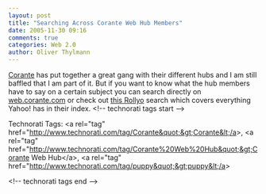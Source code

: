 ```yaml
---
layout: post
title: "Searching Across Corante Web Hub Members"
date: 2005-11-30 09:16
comments: true
categories: Web 2.0
author: Oliver Thylmann
---
```






[Corante](http://www.corante.com/) has put together a great gang with their different hubs and I am still baffled that I am part of it. But if you want to know what the hub members have to say on a certain subject you can search directly on [web.corante.com](http://web.corante.com) or check out [this Rollyo](http://rollyo.com/olivert/corante_web_hub_members/) search which covers everything Yahoo! has in their index.
&lt;!-- technorati tags start --&gt;

Technorati Tags: &lt;a rel=&quot;tag&quot; href=&quot;http://www.technorati.com/tag/Corante&quot;&gt;Corante&lt;/a&gt;, &lt;a rel=&quot;tag&quot; href=&quot;http://www.technorati.com/tag/Corante%20Web%20Hub&quot;&gt;Corante Web Hub&lt;/a&gt;, &lt;a rel=&quot;tag&quot; href=&quot;http://www.technorati.com/tag/puppy&quot;&gt;puppy&lt;/a&gt;

&lt;!-- technorati tags end --&gt;

